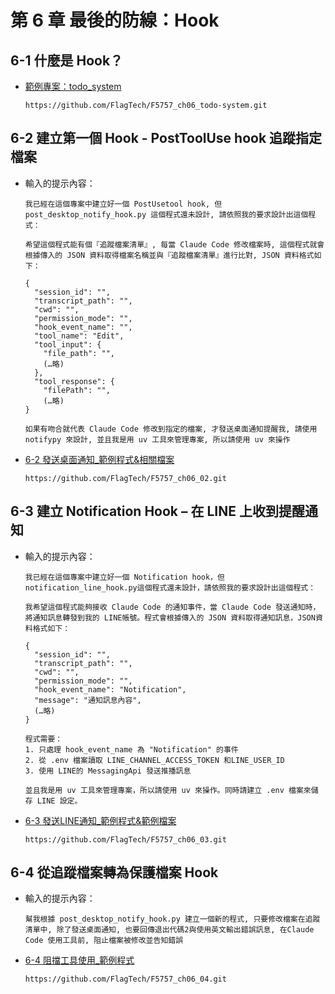 # 第 6 章 最後的防線：Hook

## 6-1 什麼是 Hook？

- [範例專案：todo_system](https://github.com/FlagTech/F5757_ch06_todo-system)

    ```
    https://github.com/FlagTech/F5757_ch06_todo-system.git
    ```

## 6-2 建立第一個 Hook - PostToolUse hook 追蹤指定檔案

- 輸入的提示內容：
    ```
    我已經在這個專案中建立好一個 PostUsetool hook, 但 post_desktop_notify_hook.py 這個程式還未設計, 請依照我的要求設計出這個程式：

    希望這個程式能有個『追蹤檔案清單』, 每當 Claude Code 修改檔案時, 這個程式就會根據傳入的 JSON 資料取得檔案名稱並與『追蹤檔案清單』進行比對, JSON 資料格式如下：

    {
      "session_id": "",
      "transcript_path": "",
      "cwd": "",
      "permission_mode": "",
      "hook_event_name": "",
      "tool_name": "Edit",
      "tool_input": {
        "file_path": "",
        (…略)
      },
      "tool_response": {
        "filePath": "",
        (…略)
    }

    如果有吻合就代表 Claude Code 修改到指定的檔案, 才發送桌面通知提醒我, 請使用notifypy 來設計, 並且我是用 uv 工具來管理專案, 所以請使用 uv 來操作
    ```

- [6-2 發送桌面通知_範例程式&相關檔案](https://github.com/FlagTech/F5757_ch06_02)

    ```
    https://github.com/FlagTech/F5757_ch06_02.git
    ```

## 6-3 建立 Notification Hook – 在 LINE 上收到提醒通知

- 輸入的提示內容：
    ```
    我已經在這個專案中建立好一個 Notification hook，但notification_line_hook.py這個程式還未設計，請依照我的要求設計出這個程式：

    我希望這個程式能夠接收 Claude Code 的通知事件，當 Claude Code 發送通知時，將通知訊息轉發到我的 LINE帳號。程式會根據傳入的 JSON 資料取得通知訊息，JSON資料格式如下：

    {
      "session_id": "",
      "transcript_path": "",
      "cwd": "",
      "permission_mode": "",
      "hook_event_name": "Notification",
      "message": "通知訊息內容",
      (…略)
    }

    程式需要：
    1. 只處理 hook_event_name 為 "Notification" 的事件
    2. 從 .env 檔案讀取 LINE_CHANNEL_ACCESS_TOKEN 和LINE_USER_ID
    3. 使用 LINE的 MessagingApi 發送推播訊息

    並且我是用 uv 工具來管理專案，所以請使用 uv 來操作。同時請建立 .env 檔案來儲存 LINE 設定。

    ```

- [6-3 發送LINE通知_範例程式&範例檔案](https://github.com/FlagTech/F5757_ch06_03)

    ```
    https://github.com/FlagTech/F5757_ch06_03.git
    ```

## 6-4 從追蹤檔案轉為保護檔案 Hook

- 輸入的提示內容：
    ```
    幫我根據 post_desktop_notify_hook.py 建立一個新的程式, 只要修改檔案在追蹤清單中, 除了發送桌面通知, 也要回傳退出代碼2與使用英文輸出錯誤訊息, 在Claude Code 使用工具前, 阻止檔案被修改並告知錯誤
    ```

- [6-4 阻擋工具使用_範例程式](https://github.com/FlagTech/F5757_ch06_04)

    ```
    https://github.com/FlagTech/F5757_ch06_04.git
    ```
